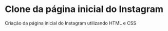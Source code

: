 # Clone da página inicial do Instagram

Criação da página inicial do Instagram utilizando HTML e CSS
